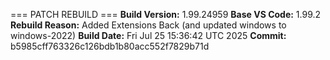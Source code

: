 === PATCH REBUILD ===
**Build Version:** 1.99.24959
**Base VS Code:** 1.99.2
**Rebuild Reason:** Added Extensions Back (and updated windows to windows-2022)
**Build Date:** Fri Jul 25 15:36:42 UTC 2025
**Commit:** b5985cff763326c126bdb1b80acc552f7829b71d
